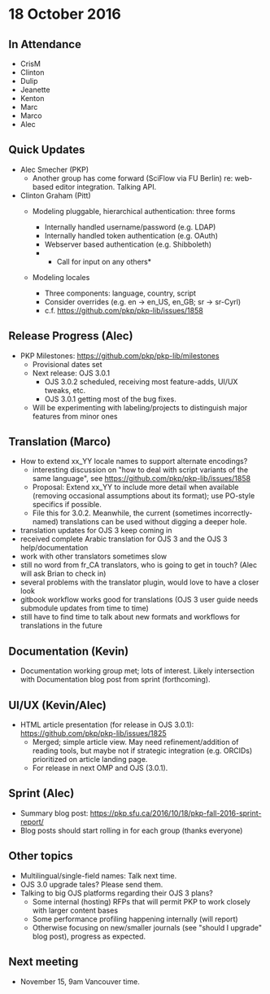 # 18 October 2016

In Attendance
-------------

-   CrisM
-   Clinton
-   Dulip
-   Jeanette
-   Kenton
-   Marc
-   Marco
-   Alec

Quick Updates
-------------

-   Alec Smecher (PKP)
    -   Another group has come forward (SciFlow via FU Berlin) re: web-based editor integration. Talking API.
-   Clinton Graham (Pitt)
    -   Modeling pluggable, hierarchical authentication: three forms
        -   Internally handled username/password (e.g. LDAP)
        -   Internally handled token authentication (e.g. OAuth)
        -   Webserver based authentication (e.g. Shibboleth)
        -   -   Call for input on any others\*

    -   Modeling locales
        -   Three components: language, country, script
        -   Consider overrides (e.g. en -\> en_US, en_GB; sr -\> sr-Cyrl)
        -   c.f. <https://github.com/pkp/pkp-lib/issues/1858>

Release Progress (Alec)
-----------------------

-   PKP Milestones: <https://github.com/pkp/pkp-lib/milestones>
    -   Provisional dates set
    -   Next release: OJS 3.0.1
        -   OJS 3.0.2 scheduled, receiving most feature-adds, UI/UX tweaks, etc.
        -   OJS 3.0.1 getting most of the bug fixes.
    -   Will be experimenting with labeling/projects to distinguish major features from minor ones

Translation (Marco)
-------------------

-   How to extend xx_YY locale names to support alternate encodings?
    -   interesting discussion on "how to deal with script variants of the same language", see <https://github.com/pkp/pkp-lib/issues/1858>
    -   Proposal: Extend xx_YY to include more detail when available (removing occasional assumptions about its format); use PO-style specifics if possible.
    -   File this for 3.0.2. Meanwhile, the current (sometimes incorrectly-named) translations can be used without digging a deeper hole.
-   translation updates for OJS 3 keep coming in
-   received complete Arabic translation for OJS 3 and the OJS 3 help/documentation
-   work with other translators sometimes slow
-   still no word from fr_CA translators, who is going to get in touch? (Alec will ask Brian to check in)
-   several problems with the translator plugin, would love to have a closer look
-   gitbook workflow works good for translations (OJS 3 user guide needs submodule updates from time to time)
-   still have to find time to talk about new formats and workflows for translations in the future

Documentation (Kevin)
---------------------

-   Documentation working group met; lots of interest. Likely intersection with Documentation blog post from sprint (forthcoming).

UI/UX (Kevin/Alec)
------------------

-   HTML article presentation (for release in OJS 3.0.1): <https://github.com/pkp/pkp-lib/issues/1825>
    -   Merged; simple article view. May need refinement/addition of reading tools, but maybe not if strategic integration (e.g. ORCIDs) prioritized on article landing page.
    -   For release in next OMP and OJS (3.0.1).

Sprint (Alec)
-------------

-   Summary blog post: <https://pkp.sfu.ca/2016/10/18/pkp-fall-2016-sprint-report/>
-   Blog posts should start rolling in for each group (thanks everyone)

Other topics
------------

-   Multilingual/single-field names: Talk next time.
-   OJS 3.0 upgrade tales? Please send them.
-   Talking to big OJS platforms regarding their OJS 3 plans?
    -   Some internal (hosting) RFPs that will permit PKP to work closely with larger content bases
    -   Some performance profiling happening internally (will report)
    -   Otherwise focusing on new/smaller journals (see "should I upgrade" blog post), progress as expected.

Next meeting
------------

-   November 15, 9am Vancouver time.
